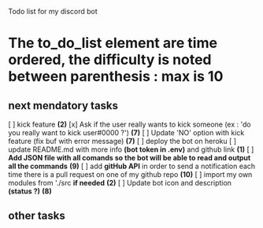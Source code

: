Todo list for my discord bot

# The to_do_list element are time ordered, the difficulty is noted between parenthesis : max is 10

## next mendatory tasks
[ ] kick feature __(2)__
[x] Ask if the user really wants to kick someone (ex : 'do you really want to kick user#0000 ?') __(7)__
[ ] Update 'NO' option with kick feature (fix buf with error message) __(7)__
[ ] deploy the bot on heroku
[ ] update README.md with more info **(bot token in .env)** and github link __(1)__
[ ] **Add JSON file with all comands so the bot will be able to read and output all the commands** __(9)__
[ ] add **gitHub API** in order to send a notification each time there is a pull request on one of my github repo __(10)__
[ ] import my own modules from './src __if needed__ __(2)__
[ ] Update bot icon and description **(status ?)** __(8)__

## other tasks
